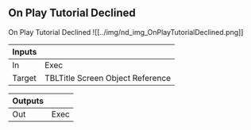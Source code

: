 ## On Play Tutorial Declined
On Play Tutorial Declined
![[../img/nd_img_OnPlayTutorialDeclined.png]]

|Inputs||
|--|--|
| In | Exec |
| Target | TBLTitle Screen Object Reference |

|Outputs||
|--|--|
| Out | Exec |
